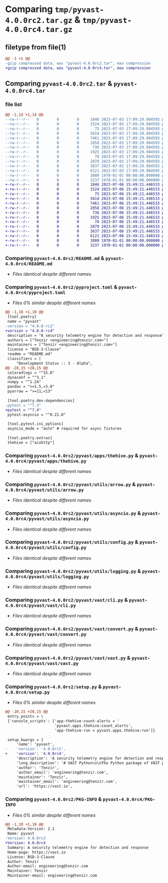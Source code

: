 # Comparing `tmp/pyvast-4.0.0rc2.tar.gz` & `tmp/pyvast-4.0.0rc4.tar.gz`

## filetype from file(1)

```diff
@@ -1 +1 @@
-gzip compressed data, was "pyvast-4.0.0rc2.tar", max compression
+gzip compressed data, was "pyvast-4.0.0rc4.tar", max compression
```

## Comparing `pyvast-4.0.0rc2.tar` & `pyvast-4.0.0rc4.tar`

### file list

```diff
@@ -1,14 +1,14 @@
--rw-r--r--   0        0        0     1846 2023-07-03 17:09:29.984593 pyvast-4.0.0rc2/README.md
--rw-r--r--   0        0        0     1524 2023-07-03 17:09:29.984593 pyvast-4.0.0rc2/pyproject.toml
--rw-r--r--   0        0        0       75 2023-07-03 17:09:29.984593 pyvast-4.0.0rc2/pyvast/__init__.py
--rw-r--r--   0        0        0     5814 2023-07-03 17:09:29.984593 pyvast-4.0.0rc2/pyvast/apps/thehive.py
--rw-r--r--   0        0        0     7461 2023-07-03 17:09:29.984593 pyvast-4.0.0rc2/pyvast/utils/arrow.py
--rw-r--r--   0        0        0     2058 2023-07-03 17:09:29.984593 pyvast-4.0.0rc2/pyvast/utils/asyncio.py
--rw-r--r--   0        0        0      736 2023-07-03 17:09:29.984593 pyvast-4.0.0rc2/pyvast/utils/config.py
--rw-r--r--   0        0        0     1925 2023-07-03 17:09:29.984593 pyvast-4.0.0rc2/pyvast/utils/logging.py
--rw-r--r--   0        0        0       70 2023-07-03 17:09:29.984593 pyvast-4.0.0rc2/pyvast/vast/__init__.py
--rw-r--r--   0        0        0     2879 2023-07-03 17:09:29.984593 pyvast-4.0.0rc2/pyvast/vast/cli.py
--rw-r--r--   0        0        0     3637 2023-07-03 17:09:29.984593 pyvast-4.0.0rc2/pyvast/vast/convert.py
--rw-r--r--   0        0        0     6121 2023-07-03 17:09:29.984593 pyvast-4.0.0rc2/pyvast/vast/vast.py
--rw-r--r--   0        0        0     3080 1970-01-01 00:00:00.000000 pyvast-4.0.0rc2/setup.py
--rw-r--r--   0        0        0     3237 1970-01-01 00:00:00.000000 pyvast-4.0.0rc2/PKG-INFO
+-rw-r--r--   0        0        0     1846 2023-07-06 15:49:21.446533 pyvast-4.0.0rc4/README.md
+-rw-r--r--   0        0        0     1524 2023-07-06 15:49:21.446533 pyvast-4.0.0rc4/pyproject.toml
+-rw-r--r--   0        0        0       75 2023-07-06 15:49:21.446533 pyvast-4.0.0rc4/pyvast/__init__.py
+-rw-r--r--   0        0        0     5814 2023-07-06 15:49:21.446533 pyvast-4.0.0rc4/pyvast/apps/thehive.py
+-rw-r--r--   0        0        0     7461 2023-07-06 15:49:21.446533 pyvast-4.0.0rc4/pyvast/utils/arrow.py
+-rw-r--r--   0        0        0     2058 2023-07-06 15:49:21.446533 pyvast-4.0.0rc4/pyvast/utils/asyncio.py
+-rw-r--r--   0        0        0      736 2023-07-06 15:49:21.446533 pyvast-4.0.0rc4/pyvast/utils/config.py
+-rw-r--r--   0        0        0     1925 2023-07-06 15:49:21.446533 pyvast-4.0.0rc4/pyvast/utils/logging.py
+-rw-r--r--   0        0        0       70 2023-07-06 15:49:21.446533 pyvast-4.0.0rc4/pyvast/vast/__init__.py
+-rw-r--r--   0        0        0     2879 2023-07-06 15:49:21.446533 pyvast-4.0.0rc4/pyvast/vast/cli.py
+-rw-r--r--   0        0        0     3637 2023-07-06 15:49:21.446533 pyvast-4.0.0rc4/pyvast/vast/convert.py
+-rw-r--r--   0        0        0     6121 2023-07-06 15:49:21.446533 pyvast-4.0.0rc4/pyvast/vast/vast.py
+-rw-r--r--   0        0        0     3080 1970-01-01 00:00:00.000000 pyvast-4.0.0rc4/setup.py
+-rw-r--r--   0        0        0     3237 1970-01-01 00:00:00.000000 pyvast-4.0.0rc4/PKG-INFO
```

### Comparing `pyvast-4.0.0rc2/README.md` & `pyvast-4.0.0rc4/README.md`

 * *Files identical despite different names*

### Comparing `pyvast-4.0.0rc2/pyproject.toml` & `pyvast-4.0.0rc4/pyproject.toml`

 * *Files 0% similar despite different names*

```diff
@@ -1,10 +1,10 @@
 [tool.poetry]
 name = "pyvast"
-version = "4.0.0-rc2"
+version = "4.0.0-rc4"
 description = "A security telemetry engine for detection and response"
 authors = ["Tenzir <engineering@tenzir.com>"]
 maintainers = ["Tenzir <engineering@tenzir.com>"]
 license = "BSD-3-Clause"
 readme = "README.md"
 classifiers = [
     "Development Status :: 3 - Alpha",
@@ -28,15 +28,15 @@
 coloredlogs = "^15.0"
 dynaconf = "^3.1"
 numpy = "^1.24"
 pandas = ">=1.5,<3.0"
 pyarrow = ">=11,<13"
 
 [tool.poetry.dev-dependencies]
-pytest = "^7.3"
+pytest = "^7.4"
 pytest-asyncio = "^0.21.0"
 
 [tool.pytest.ini_options]
 asyncio_mode = "auto" # required for async fixtures
 
 [tool.poetry.extras]
 thehive = ["aiohttp"]
```

### Comparing `pyvast-4.0.0rc2/pyvast/apps/thehive.py` & `pyvast-4.0.0rc4/pyvast/apps/thehive.py`

 * *Files identical despite different names*

### Comparing `pyvast-4.0.0rc2/pyvast/utils/arrow.py` & `pyvast-4.0.0rc4/pyvast/utils/arrow.py`

 * *Files identical despite different names*

### Comparing `pyvast-4.0.0rc2/pyvast/utils/asyncio.py` & `pyvast-4.0.0rc4/pyvast/utils/asyncio.py`

 * *Files identical despite different names*

### Comparing `pyvast-4.0.0rc2/pyvast/utils/config.py` & `pyvast-4.0.0rc4/pyvast/utils/config.py`

 * *Files identical despite different names*

### Comparing `pyvast-4.0.0rc2/pyvast/utils/logging.py` & `pyvast-4.0.0rc4/pyvast/utils/logging.py`

 * *Files identical despite different names*

### Comparing `pyvast-4.0.0rc2/pyvast/vast/cli.py` & `pyvast-4.0.0rc4/pyvast/vast/cli.py`

 * *Files identical despite different names*

### Comparing `pyvast-4.0.0rc2/pyvast/vast/convert.py` & `pyvast-4.0.0rc4/pyvast/vast/convert.py`

 * *Files identical despite different names*

### Comparing `pyvast-4.0.0rc2/pyvast/vast/vast.py` & `pyvast-4.0.0rc4/pyvast/vast/vast.py`

 * *Files identical despite different names*

### Comparing `pyvast-4.0.0rc2/setup.py` & `pyvast-4.0.0rc4/setup.py`

 * *Files 0% similar despite different names*

```diff
@@ -20,15 +20,15 @@
 entry_points = \
 {'console_scripts': ['app-thehive-count-alerts = '
                      'pyvast.apps.thehive:count_alerts',
                      'app-thehive-run = pyvast.apps.thehive:run']}
 
 setup_kwargs = {
     'name': 'pyvast',
-    'version': '4.0.0rc2',
+    'version': '4.0.0rc4',
     'description': 'A security telemetry engine for detection and response',
     'long_description': '# VAST Python\n\nThe Python package of VAST provides a flexible control plane to integrate VAST\nwith other security tools.\n\n> **Note**\n> The Python effort is still highly experimental and subject to rapid change.\n> Please do not consider it for production use.\n\n## Usage\n\nTo get started, clone the VAST repository and install the Python package via\n[Poetry](https://python-poetry.org/docs/):\n\n```bash\ngit clone https://github.com/tenzir/vast.git\ncd vast/python\npoetry install\n```\n\n## Development\n\nWe recommend that you work with an editable installation, which is the default\nfor `poetry install`.\n\n### Unit Tests\n\nRun the unit tests via pytest:\n\n```bash\npoetry run pytest\n```\n\n### Integration Tests\n\nRun the integrations tests via Docker Compose and pytest:\n\n```bash\n./docker-poetry-run.sh pytest -v\n```\n\n## Packaging\n\nThe following instructions concern maintainers who want to publish the Python\npackage to PyPI.\n\n> **Note**\n> Our releasing scripts and CI run these steps automatically. You do not need to\n> intervene anywhere. The instructions below merely document the steps taken.\n\n### Bump the version\n\nPrior to releasing a new version, bump the version, e.g.:\n\n```bash\npoetry version 2.3.1\n```\n\nThis updates the `pyproject.toml` file.\n\n### Publish to Test PyPI\n\n1. Add a Test PyPi repository:\n\n   ```bash\n   poetry config repositories.test-pypi https://test.pypi.org/legacy/\n   ```\n\n2. Get the token from <https://test.pypi.org/manage/account/token/>.\n\n3. Store the token:\n\n  ```bash\n  poetry config pypi-token.test-pypi pypi-XXXXXXXX\n  ```\n\n4. Publish:\n  \n   ```bash\n   poetry publish --build -r test-pypi\n   ```\n\n### Publish to PyPI\n\n1. Get the token from <https://pypi.org/manage/account/token/>.\n\n2. Store the token:\n\n  ```bash\n  poetry config pypi-token.pypi pypi-XXXXXXXX\n  ```\n\n3. Publish\n\n   ```bash\n   poetry publish --build\n   ```\n',
     'author': 'Tenzir',
     'author_email': 'engineering@tenzir.com',
     'maintainer': 'Tenzir',
     'maintainer_email': 'engineering@tenzir.com',
     'url': 'https://vast.io',
```

### Comparing `pyvast-4.0.0rc2/PKG-INFO` & `pyvast-4.0.0rc4/PKG-INFO`

 * *Files 0% similar despite different names*

```diff
@@ -1,10 +1,10 @@
 Metadata-Version: 2.1
 Name: pyvast
-Version: 4.0.0rc2
+Version: 4.0.0rc4
 Summary: A security telemetry engine for detection and response
 Home-page: https://vast.io
 License: BSD-3-Clause
 Author: Tenzir
 Author-email: engineering@tenzir.com
 Maintainer: Tenzir
 Maintainer-email: engineering@tenzir.com
```

